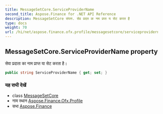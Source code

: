 ```yaml
---
title: MessageSetCore.ServiceProviderName
second_title: Aspose.Finance for .NET API Reference
description: MessageSetCore संपत्त. सेव प्रदत क नम प्रप्त य सेट करत है
type: docs
weight: 70
url: /hi/net/aspose.finance.ofx.profile/messagesetcore/serviceprovidername/
---
```

## MessageSetCore.ServiceProviderName property

सेवा प्रदाता का नाम प्राप्त या सेट करता है।

```csharp
public string ServiceProviderName { get; set; }
```

### यह सभी देखें

* class [MessageSetCore](../)
* नाम स्थान [Aspose.Finance.Ofx.Profile](../../messagesetcore/)
* सभा [Aspose.Finance](../../../)


